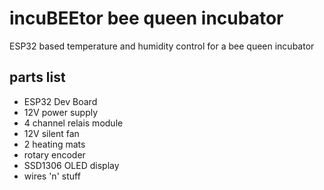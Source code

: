 # incuBEEtor bee queen incubator
ESP32 based temperature and humidity control for a bee queen incubator

## parts list
- ESP32 Dev Board
- 12V power supply
- 4 channel relais module
- 12V silent fan
- 2 heating mats
- rotary encoder
- SSD1306 OLED display
- wires 'n' stuff
